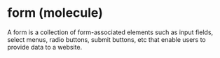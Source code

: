 # form (molecule)

A form is a collection of form-associated elements such as input fields, select menus, radio buttons, submit buttons, etc that enable users to provide data to a website.

